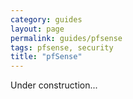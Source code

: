 ```yaml
---
category: guides
layout: page
permalink: guides/pfsense
tags: pfsense, security
title: "pfSense"
---
```


Under construction...

